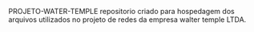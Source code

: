 PROJETO-WATER-TEMPLE
repositorio criado para hospedagem dos arquivos utilizados no projeto de redes da empresa walter temple LTDA.

